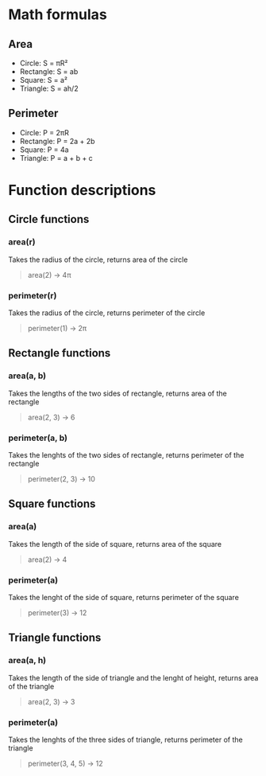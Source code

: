 # Math formulas
## Area
- Circle: S = πR²
- Rectangle: S = ab
- Square: S = a²
- Triangle: S = ah/2

## Perimeter
- Circle: P = 2πR
- Rectangle: P = 2a + 2b
- Square: P = 4a
- Triangle: P = a + b + c

# Function descriptions
## Circle functions
### area(r)
Takes the radius of the circle, returns area of the circle
> area(2) -> 4π
### perimeter(r)
Takes the radius of the circle, returns perimeter of the circle
> perimeter(1) -> 2π
## Rectangle functions
### area(a, b)
Takes the lengths of the two sides of rectangle, returns area of the rectangle
> area(2, 3) -> 6
### perimeter(a, b)
Takes the lenghts of the two sides of rectangle, returns perimeter of the rectangle
> perimeter(2, 3) -> 10
## Square functions
### area(a)
Takes the length of the side of square, returns area of the square
> area(2) -> 4
### perimeter(a)
Takes the lenght of the side of square, returns perimeter of the square
> perimeter(3) -> 12
## Triangle functions
### area(a, h)
Takes the length of the side of triangle and the lenght of height, returns area of the triangle
> area(2, 3) -> 3
### perimeter(a)
Takes the lenghts of the three sides of triangle, returns perimeter of the triangle
> perimeter(3, 4, 5) -> 12
